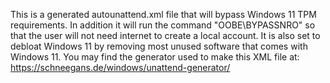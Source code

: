 This is a generated autounattend.xml file that will bypass Windows 11 TPM requirements. In addition it will run the command "OOBE\BYPASSNRO" so that the user will not need internet to create a local account. It is also set to debloat Windows 11 by removing most unused software that comes with Windows 11.
You may find the generator used to make this XML file at: https://schneegans.de/windows/unattend-generator/
